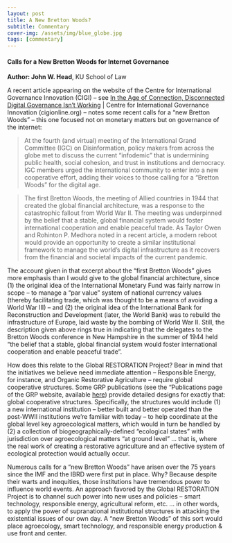 ```yaml
---
layout: post
title: A New Bretton Woods?
subtitle: Commentary
cover-img: /assets/img/blue_globe.jpg
tags: [commentary]
---
```


#### Calls for a New Bretton Woods for Internet Governance

**Author: John W. Head**, KU School of Law

A recent article appearing on the website of the Centre for International Governance Innovation (CIGI) – see [In the Age of Connection, Disconnected Digital Governance Isn’t Working](https://www.cigionline.org/articles/age-connection-disconnected-digital-governance-isnt-working) | Centre for International Governance Innovation (cigionline.org) – notes some recent calls for a “new Bretton Woods” – this one focused not on monetary matters but on governance of the internet:
>At the fourth (and virtual) meeting of the International Grand Committee (IGC) on Disinformation, policy makers from across the globe met to discuss the current “infodemic” that is undermining public health, social cohesion, and trust in institutions and democracy. IGC members urged the international community to enter into a new cooperative effort, adding their voices to those calling for a “Bretton Woods” for the digital age.

>The first Bretton Woods, the meeting of Allied countries in 1944 that created the global financial architecture, was a response to the catastrophic fallout from World War II. The meeting was underpinned by the belief that a stable, global financial system would foster international cooperation and enable peaceful trade. As Taylor Owen and Rohinton P. Medhora noted in a recent article, a modern reboot would provide an opportunity to create a similar institutional framework to manage the world’s digital infrastructure as it recovers from the financial and societal impacts of the current pandemic.

The account given in that excerpt about the “first Bretton Woods” gives more emphasis than I would give to the global financial architecture, since (1) the original idea of the International Monetary Fund was fairly narrow in scope – to manage a “par value” system of national currency values (thereby facilitating trade, which was thought to be a means of avoiding a World War III) – and (2) the original idea of the International Bank for Reconstruction and Development (later, the World Bank) was to rebuild the infrastructure of Europe, laid waste by the bombing of World War II.  Still, the description given above rings true in indicating that the delegates to the Bretton Woods conference in New Hampshire in the summer of 1944 held “the belief that a stable, global financial system would foster international cooperation and enable peaceful trade”.  

How does this relate to the Global RESTORATION Project?  Bear in mind that the initiatives we believe need immediate attention – Responsible Energy, for instance, and Organic Restorative Agriculture – require global cooperative structures.  Some GRP publications (see the “Publications page of the GRP website, available [here](https://globalrestorationproject.github.io/publications/)) provide detailed designs for exactly that:  global cooperative structures.  Specifically, the structures would include (1) a new international institution – better built and better operated than the post-WWII institutions we’re familiar with today – to help coordinate at the global level key agroecological matters, which would in turn be handled by (2) a collection of biogeographically-defined “ecological states” with jurisdiction over agroecological matters “at ground level” … that is, where the real work of creating a restorative agriculture and an effective system of ecological protection would actually occur. 

Numerous calls for a “new Bretton Woods” have arisen over the 75 years since the IMF and the IBRD were first put in place.  Why?  Because despite their warts and inequities, those institutions have tremendous power to influence world events.  An approach favored by the Global RESTORATION Project is to channel such power into new uses and policies – smart technology, responsible energy, agricultural reform, etc. … in other words, to apply the power of supranational institutional structures in attacking the existential issues of our own day.  A “new Bretton Woods” of this sort would place agroecology, smart technology, and responsible energy production & use front and center.  
